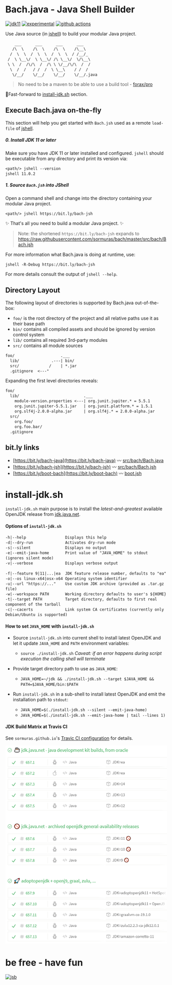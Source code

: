 # Bach.java - Java Shell Builder
 
[![jdk11](https://img.shields.io/badge/JDK-11+-blue.svg)](http://jdk.java.net/11/)
[![experimental](https://img.shields.io/badge/API-experimental-yellow.svg)](https://jitpack.io/com/github/sormuras/bach/master-SNAPSHOT/javadoc/)
[![github actions](https://github.com/sormuras/bach/workflows/Bach.java/badge.svg)](https://github.com/sormuras/bach/actions)

Use Java source (in [jshell]) to build your modular Java project.

```text
    ___      ___      ___      ___
   /\  \    /\  \    /\  \    /\__\
  /  \  \  /  \  \  /  \  \  / /__/_
 /  \ \__\/  \ \__\/ /\ \__\/  \/\__\
 \ \  /  /\/\  /  /\ \ \/__/\/\  /  /
  \  /  /   / /  /  \ \__\    / /  /
   \/__/    \/__/    \/__/    \/__/.java
```

> No need to be a maven to be able to use a build tool - [forax/pro](https://github.com/forax/pro)

:scroll:Fast-forward to [install-jdk.sh](#install-jdksh) section.

## Execute Bach.java on-the-fly

This section will help you get started with `Bach.jsh` used as a remote `load-file` of [jshell].

##### 0. Install JDK 11 or later
Make sure you have JDK 11 or later installed and configured.
`jshell` should be executable from any directory and print its version via: 
```text
<path/> jshell --version
jshell 11.0.2
```

##### 1. Source `Bach.jsh` into JShell

Open a command shell and change into the directory containing your modular Java project. 

```text
<path/> jshell https://bit.ly/bach-jsh
```

:sparkles: That's all you need to build a modular Java project. :sparkles:

> Note: the shortened `https://bit.ly/bach-jsh` expands to https://raw.githubusercontent.com/sormuras/bach/master/src/bach/Bach.jsh

For more information what Bach.java is doing at runtime, use:

```text
jshell -R-Debug https://bit.ly/bach-jsh
```

For more details consult the output of `jshell --help`.

## Directory Layout

The following layout of directories is supported by Bach.java out-of-the-box:
- `foo/` is the root directory of the project and all relative paths use it as their base path
- `bin/` contains all compiled assets and should be ignored by version control system
- `lib/` contains all required 3rd-party modules
- `src/` contains all module sources

```
foo/                    .___
  lib/              .---| bin/
  src/             /    | *.jar
  .gitignore  <---°
```

Expanding the first level directories reveals:

```
foo/
  lib/                            .___
    module-version.properties <---| org.junit.jupiter.* = 5.5.1
    org.junit.jupiter-5.5.1.jar   | org.junit.platform.* = 1.5.1
    org.slf4j-2.0.0-alpha.jar     | org.slf4j.* = 2.0.0-alpha.jar
  src/
    org.foo/
    org.foo.bar/
  .gitignore
```

## bit.ly links

- [https://bit.ly/bach-java](https://bit.ly/bach-java) :wavy_dash: [src/bach/Bach.java](src/bach/Bach.java)
- [https://bit.ly/bach-jsh](https://bit.ly/bach-jsh) :wavy_dash: [src/bach/Bach.jsh](src/bach/Bach.jsh)
- [https://bit.ly/boot-bach](https://bit.ly/boot-bach) :wavy_dash: [boot.jsh](boot.jsh)

# install-jdk.sh

`install-jdk.sh` main purpose is to install the _latest-and-greatest_ available OpenJDK release from [jdk.java.net](https://jdk.java.net).

#### Options of `install-jdk.sh`
```
-h|--help                 Displays this help
-d|--dry-run              Activates dry-run mode
-s|--silent               Displays no output
-e|--emit-java-home       Print value of "JAVA_HOME" to stdout (ignores silent mode)
-v|--verbose              Displays verbose output

-f|--feature 9|11|...|ea  JDK feature release number, defaults to "ea"
-o|--os linux-x64|osx-x64 Operating system identifier
-u|--url "https://..."    Use custom JDK archive (provided as .tar.gz file)
-w|--workspace PATH       Working directory defaults to user's ${HOME}
-t|--target PATH          Target directory, defaults to first real component of the tarball
-c|--cacerts              Link system CA certificates (currently only Debian/Ubuntu is supported)
```

#### How to set `JAVA_HOME` with `install-jdk.sh`

- Source `install-jdk.sh` into current shell to install latest OpenJDK and let it update `JAVA_HOME` and `PATH` environment variables:

  - `source ./install-jdk.sh` _Caveat: if an error happens during script execution the calling shell will terminate_
  
- Provide target directory path to use as `JAVA_HOME`:

  - `JAVA_HOME=~/jdk && ./install-jdk.sh --target $JAVA_HOME && PATH=$JAVA_HOME/bin:$PATH`

- Run `install-jdk.sh` in a sub-shell to install latest OpenJDK and emit the installation path to `stdout`:

  - `JAVA_HOME=$(./install-jdk.sh --silent --emit-java-home)`
  - `JAVA_HOME=$(./install-jdk.sh --emit-java-home | tail --lines 1)`

#### JDK Build Matrix at Travis CI

See `sormuras.github.io`'s [Travic CI configuration](https://github.com/sormuras/sormuras.github.io/blob/master/.travis.yml) for details.

[![matrix](https://raw.githubusercontent.com/sormuras/sormuras.github.io/master/blog/2019-07-09-jdk-matrix-screenshot.png)](https://travis-ci.org/sormuras/sormuras.github.io)

# be free - have fun
[![jsb](https://upload.wikimedia.org/wikipedia/commons/thumb/6/65/Bachsiegel.svg/220px-Bachsiegel.svg.png)](https://wikipedia.org/wiki/Johann_Sebastian_Bach)

[jshell]: https://docs.oracle.com/en/java/javase/11/tools/jshell.html
[bach.jsh]: https://github.com/sormuras/bach/blob/master/bach.jsh
[boot.jsh]: https://github.com/sormuras/bach/blob/master/boot.jsh
[Bach.java]: https://github.com/sormuras/bach/blob/master/src/main/Bach.java
[install-jdk.sh]: https://github.com/sormuras/bach/blob/master/install-jdk.sh
